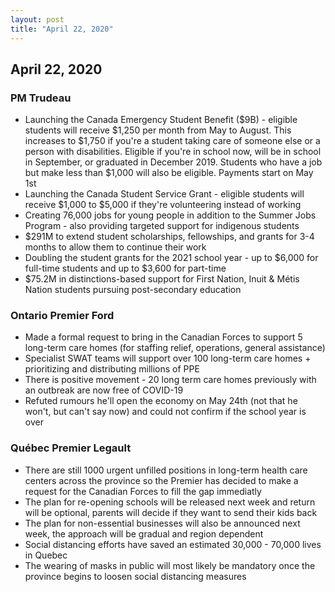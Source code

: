```yaml
---
layout: post
title: "April 22, 2020"
---
```


## April 22, 2020

### PM Trudeau

* Launching the Canada Emergency Student Benefit ($9B) - eligible students will receive $1,250 per month from May to August. This increases to $1,750 if you're a student taking care of someone else or a person with disabilities. Eligible if you're in school now, will be in school in September, or graduated in December 2019. Students who have a job but make less than $1,000 will also be eligible. Payments start on May 1st
* Launching the Canada Student Service Grant - eligible students will receive $1,000 to $5,000 if they're volunteering instead of working
* Creating 76,000 jobs for young people in addition to the Summer Jobs Program - also providing targeted support for indigenous students
* $291M to extend student scholarships, fellowships, and grants for 3-4 months to allow them to continue their work
* Doubling the student grants for the 2021 school year - up to $6,000 for full-time students and up to $3,600 for part-time
* $75.2M in distinctions-based support for First Nation, Inuit & Métis Nation students pursuing post-secondary education

### Ontario Premier Ford

* Made a formal request to bring in the Canadian Forces to support 5 long-term care homes (for staffing relief, operations, general assistance)
* Specialist SWAT teams will support over 100 long-term care homes + prioritizing and distributing millions of PPE
* There is positive movement - 20 long term care homes previously with an outbreak are now free of COVID-19
* Refuted rumours he'll open the economy on May 24th (not that he won't, but can't say now) and could not confirm if the school year is over

### Québec Premier Legault

* There are still 1000 urgent unfilled positions in long-term health care centers across the province so the Premier has decided to make a request for the Canadian Forces to fill the gap immediatly
* The plan for re-opening schools will be released next week and return will be optional, parents will decide if they want to send their kids back
* The plan for non-essential businesses will also be announced next week, the approach will be gradual and region dependent
* Social distancing efforts have saved an estimated 30,000 - 70,000 lives in Quebec
* The wearing of masks in public will most likely be mandatory once the province begins to loosen social distancing measures
